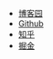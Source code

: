 <!-- _navbar.md -->


* [博客园](https://www.cnblogs.com/Chang-LeHung/)
* [Github](https://github.com/Chang-LeHung)
* [知乎](https://www.zhihu.com/people/lbj-31-91)
* [掘金](https://juejin.cn/user/1636513656355735)

